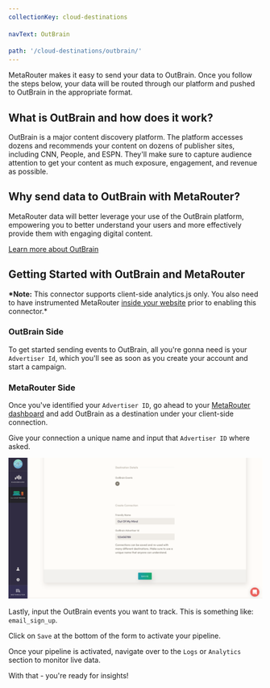 ```yaml
---
collectionKey: cloud-destinations

navText: OutBrain

path: '/cloud-destinations/outbrain/'
---
```


MetaRouter makes it easy to send your data to OutBrain. Once you follow the steps below, your data will be routed through our platform and pushed to OutBrain in the appropriate format.

## What is OutBrain and how does it work?

OutBrain is a major content discovery platform. The platform accesses dozens and recommends your content on dozens of publisher sites, including CNN, People, and ESPN. They'll make sure to capture audience attention to get your content as much exposure, engagement, and revenue as possible.

## Why send data to OutBrain with MetaRouter?

MetaRouter data will better leverage your use of the OutBrain platform, empowering you to better understand your users and more effectively provide them with engaging digital content.

[Learn more about OutBrain](https://www.outbrain.com/)

## Getting Started with OutBrain and MetaRouter

**\*Note:** This connector supports client-side analytics.js only. You also need to have instrumented MetaRouter [inside your website](/sources/analytics-js/) prior to enabling this connector.\*

### OutBrain Side

To get started sending events to OutBrain, all you're gonna need is your `Advertiser Id`, which you'll see as soon as you create your account and start a campaign.

### MetaRouter Side

Once you've identified your `Advertiser ID`, go ahead to your [MetaRouter dashboard](app.metarouter.io) and add OutBrain as a destination under your client-side connection.

Give your connection a unique name and input that `Advertiser ID` where asked.

![OutBrain1-v2](/images/outbrain1v2.png)

Lastly, input the OutBrain events you want to track. This is something like: `email_sign_up`.

Click on `Save` at the bottom of the form to activate your pipeline.

Once your pipeline is activated, navigate over to the `Logs` or `Analytics` section to monitor live data.

With that - you're ready for insights!
